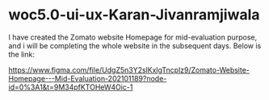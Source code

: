 # woc5.0-ui-ux-Karan-Jivanramjiwala
I have created the Zomato website Homepage for mid-evaluation purpose, and i will be completing the whole website in the subsequent days. Below is the link:

https://www.figma.com/file/UdgZ5n3Y2slKxlgTncplz9/Zomato-Website-Homepage---Mid-Evaluation-202101189?node-id=0%3A1&t=9M34pfKTOHeW4Oic-1
